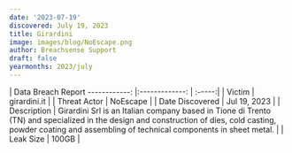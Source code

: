 ```yaml
---
date: '2023-07-19'
discovered: July 19, 2023
title: Girardini
image: images/blog/NoEscape.png
author: Breachsense Support
draft: false
yearmonths: 2023/july
---
```



| Data Breach Report
------------:     |:-------------:    | :-----:|
| Victim      | girardini.it      | 
| Threat Actor      | NoEscape      | 
| Date Discovered      | Jul 19, 2023      | 
| Description      | Girardini Srl is an Italian company based in Tione di Trento (TN) and specialized in the design and construction of dies, cold casting, powder coating and assembling of technical components in sheet metal.      | 
| Leak Size      | 100GB      | 

